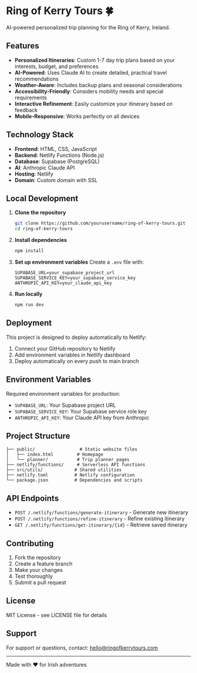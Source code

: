 # Ring of Kerry Tours 🍀

AI-powered personalized trip planning for the Ring of Kerry, Ireland.

## Features

- **Personalized Itineraries**: Custom 1-7 day trip plans based on your interests, budget, and preferences
- **AI-Powered**: Uses Claude AI to create detailed, practical travel recommendations
- **Weather-Aware**: Includes backup plans and seasonal considerations
- **Accessibility-Friendly**: Considers mobility needs and special requirements
- **Interactive Refinement**: Easily customize your itinerary based on feedback
- **Mobile-Responsive**: Works perfectly on all devices

## Technology Stack

- **Frontend**: HTML, CSS, JavaScript
- **Backend**: Netlify Functions (Node.js)
- **Database**: Supabase (PostgreSQL)
- **AI**: Anthropic Claude API
- **Hosting**: Netlify
- **Domain**: Custom domain with SSL

## Local Development

1. **Clone the repository**
   ```bash
   git clone https://github.com/yourusername/ring-of-kerry-tours.git
   cd ring-of-kerry-tours
   ```

2. **Install dependencies**
   ```bash
   npm install
   ```

3. **Set up environment variables**
   Create a `.env` file with:
   ```
   SUPABASE_URL=your_supabase_project_url
   SUPABASE_SERVICE_KEY=your_supabase_service_key
   ANTHROPIC_API_KEY=your_claude_api_key
   ```

4. **Run locally**
   ```bash
   npm run dev
   ```

## Deployment

This project is designed to deploy automatically to Netlify:

1. Connect your GitHub repository to Netlify
2. Add environment variables in Netlify dashboard
3. Deploy automatically on every push to main branch

## Environment Variables

Required environment variables for production:

- `SUPABASE_URL`: Your Supabase project URL
- `SUPABASE_SERVICE_KEY`: Your Supabase service role key
- `ANTHROPIC_API_KEY`: Your Claude API key from Anthropic

## Project Structure

```
├── public/                 # Static website files
│   ├── index.html         # Homepage
│   └── planner/           # Trip planner pages
├── netlify/functions/     # Serverless API functions
├── src/utils/            # Shared utilities
├── netlify.toml          # Netlify configuration
└── package.json          # Dependencies and scripts
```

## API Endpoints

- `POST /.netlify/functions/generate-itinerary` - Generate new itinerary
- `POST /.netlify/functions/refine-itinerary` - Refine existing itinerary
- `GET /.netlify/functions/get-itinerary/{id}` - Retrieve saved itinerary

## Contributing

1. Fork the repository
2. Create a feature branch
3. Make your changes
4. Test thoroughly
5. Submit a pull request

## License

MIT License - see LICENSE file for details

## Support

For support or questions, contact: hello@ringofkerrytours.com

---

Made with ❤️ for Irish adventures